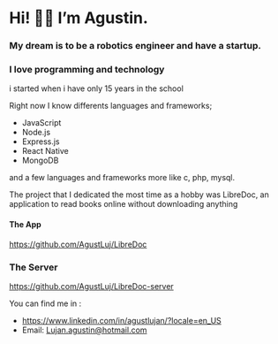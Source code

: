 # Hi! 👋🏼 I’m Agustin.
###  My dream is to be a robotics engineer and have a startup.
### I love programming and technology

i started when i have only 15 years in the school

Right now I know differents languages and frameworks;

* JavaScript
* Node.js
* Express.js
* React Native
* MongoDB

and a few languages and frameworks more like c, php, mysql.

The project that I dedicated the most time as a hobby was LibreDoc, an application to read books online without downloading anything
#### The App
  https://github.com/AgustLuj/LibreDoc
### The Server
  https://github.com/AgustLuj/LibreDoc-server
  
You can find me in :
* https://www.linkedin.com/in/agustlujan/?locale=en_US
* Email: Lujan.agustin@hotmail.com

